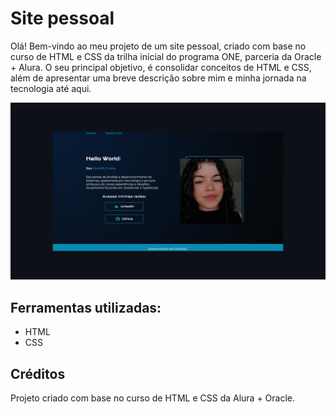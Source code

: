 # Site pessoal 
 
Olá! Bem-vindo ao meu projeto de um site pessoal, criado com base no curso de HTML e CSS da trilha inicial do programa ONE, parceria da Oracle + Alura. O seu principal objetivo, é consolidar conceitos de HTML e CSS, além de apresentar uma breve descrição sobre mim e minha jornada na tecnologia até aqui.

![image](./assets/images/preview.png)

## Ferramentas utilizadas:

* HTML
* CSS

## Créditos

Projeto criado com base no curso de HTML e CSS da Alura + Oracle.
